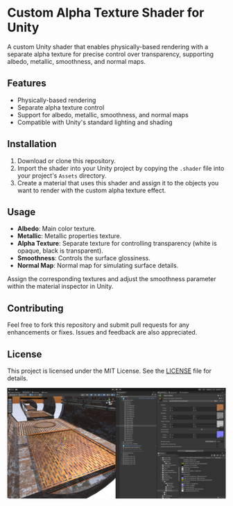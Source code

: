 # Custom Alpha Texture Shader for Unity

A custom Unity shader that enables physically-based rendering with a separate alpha texture for precise control over transparency, supporting albedo, metallic, smoothness, and normal maps.

## Features

- Physically-based rendering
- Separate alpha texture control
- Support for albedo, metallic, smoothness, and normal maps
- Compatible with Unity's standard lighting and shading

## Installation

1. Download or clone this repository.
2. Import the shader into your Unity project by copying the `.shader` file into your project's `Assets` directory.
3. Create a material that uses this shader and assign it to the objects you want to render with the custom alpha texture effect.

## Usage

- **Albedo**: Main color texture.
- **Metallic**: Metallic properties texture.
- **Alpha Texture**: Separate texture for controlling transparency (white is opaque, black is transparent).
- **Smoothness**: Controls the surface glossiness.
- **Normal Map**: Normal map for simulating surface details.

Assign the corresponding textures and adjust the smoothness parameter within the material inspector in Unity.

## Contributing

Feel free to fork this repository and submit pull requests for any enhancements or fixes. Issues and feedback are also appreciated.

## License

This project is licensed under the MIT License. See the [LICENSE](LICENSE) file for details.

![Example Image](Example/example.png)
